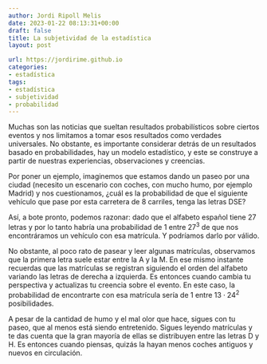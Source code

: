 ```yaml
---
author: Jordi Ripoll Melis
date: 2023-01-22 08:13:31+00:00
draft: false
title: La subjetividad de la estadística
layout: post

url: https://jordirime.github.io
categories:
- estadística
tags:
- estadística
- subjetividad
- probabilidad
---
```

Muchas son las noticias que sueltan resultados probabilísticos sobre ciertos eventos y nos limitamos a tomar esos resultados como verdades universales. No obstante, es importante considerar detrás de un resultados basado en probabilidades, hay un modelo estadístico, y este se construye a partir de nuestras experiencias, observaciones y creencias.

Por poner un ejemplo, imaginemos que estamos dando un paseo por una ciudad (necesito un escenario con coches, con mucho humo, por ejemplo Madrid) y nos cuestionamos, ¿cuál es la probabilidad de que el siguiente vehículo que pase por esta carretera de 8 carriles, tenga las letras DSE?

Así, a bote pronto, podemos razonar: dado que el alfabeto español tiene 27 letras y por lo tanto habría una probabilidad de 1 entre $27^3$ de que nos encontráramos un vehículo con esa matrícula. Y podríamos darlo por válido.

No obstante, al poco rato de pasear y leer algunas matrículas, observamos que la primera letra suele estar entre la A y la M. En ese mismo instante recuerdas que las matrículas se registran siguiendo el orden del alfabeto variando las letras de derecha a izquierda. Es entonces cuando cambia tu perspectiva y actualizas tu creencia sobre el evento. En este caso, la probabilidad de encontrarte con esa matrícula sería de 1 entre $13\cdot24^2$ posibilidades.

A pesar de la cantidad de humo y el mal olor que hace, sigues con tu paseo, que al menos está siendo entretenido. Sigues leyendo matrículas y te das cuenta que la gran mayoría de ellas se distribuyen entre las letras D y H. Es entonces cuando piensas, quizás la hayan menos coches antiguos y nuevos en circulación.

<!-- Cuando me enfrento a un nuevo problema, me gusta recordar las palabras de George Box, quien citó que "todos los modelos son erróneos, pero algunos son útiles".  -->

